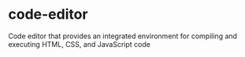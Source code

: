 # code-editor
Code editor that provides an integrated environment for compiling and executing HTML, CSS, and JavaScript code
